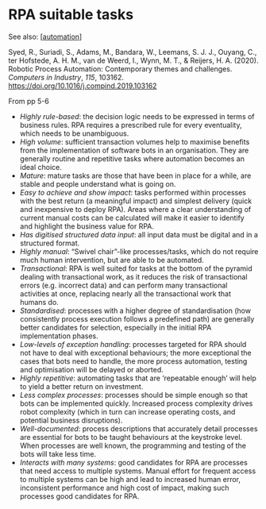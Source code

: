 # RPA suitable tasks

See also: [[automation]]

Syed, R., Suriadi, S., Adams, M., Bandara, W., Leemans, S. J. J., Ouyang, C., ter Hofstede, A. H. M., van de Weerd, I., Wynn, M. T., & Reijers, H. A. (2020). Robotic Process Automation: Contemporary themes and challenges. *Computers in Industry*, *115*, 103162\. <https://doi.org/10.1016/j.compind.2019.103162>

From pp 5-6

- _Highly rule-based_: the decision logic needs to be expressed in terms of business rules. RPA requires a prescribed rule for every eventuality, which needs to be unambiguous.  
- _High volume_: sufficient transaction volumes help to maximise benefits from the implementation of software bots in an organisation. They are generally routine and repetitive tasks where automation becomes an ideal choice.  
- _Mature_: mature tasks are those that have been in place for a while, are stable and people understand what is going on.  
- _Easy to achieve and show impact_: tasks performed within processes with the best return (a meaningful impact) and simplest delivery (quick and inexpensive to deploy RPA). Areas where a clear understanding of current manual costs can be calculated will make it easier to identify and highlight the business value for RPA.  
- _Has digitised structured data input_: all input data must be digital and in a structured format.  
- _Highly manual_: “Swivel chair”-like processes/tasks, which do not require much human intervention, but are able to be automated.  
- _Transactional_: RPA is well suited for tasks at the bottom of the pyramid dealing with transactional work, as it reduces the risk of transactional errors (e.g. incorrect data) and can perform many transactional activities at once, replacing nearly all the transactional work that humans do.
- _Standardised_: processes with a higher degree of standardisation (how consistently process execution follows a predefined path) are generally better candidates for selection, especially in the initial RPA implementation phases.
- _Low-levels of exception handling_: processes targeted for RPA should not have to deal with exceptional behaviours; the more exceptional the cases that bots need to handle, the more process automation, testing and optimisation will be delayed or aborted.
- _Highly repetitive_: automating tasks that are ‘repeatable enough’ will help to yield a better return on investment.  
- _Less complex processes_: processes should be simple enough so that bots can be implemented quickly. Increased process complexity drives robot complexity (which in turn can increase operating costs, and potential business disruptions).
- _Well-documented_: process descriptions that accurately detail processes are essential for bots to be taught behaviours at the keystroke level. When processes are well known, the programming and testing of the bots will take less time.  
- _Interacts with many systems_: good candidates for RPA are processes that need access to multiple systems. Manual effort for frequent access to multiple systems can be high and lead to increased human error, inconsistent performance and high cost of impact, making such processes good candidates for RPA.



[//begin]: # "Autogenerated link references for markdown compatibility"
[automation]: automation "Automation"
[//end]: # "Autogenerated link references"